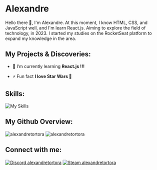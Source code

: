 # Alexandre

Hello there 👋, I'm Alexandre. At this moment, I know HTML, CSS, and JavaScript well, and I'm learn React.js. Aiming to explore the field of technology, in 2023. I started my studies on the RocketSeat platform to expand my knowledge in the area.

## My Projects & Discoveries:

- 🌱 I’m currently learning **React.js !!!**

- ⚡ Fun fact **I love Star Wars 🌌**

## Skills:
![My Skills](https://skillicons.dev/icons?i=react,js,html,css,nodejs,github,bootstrap,tailwind,ps,figma,nextjs)

## My Github Overview:
<img align="center" src="https://github-readme-stats.vercel.app/api/top-langs?username=alexandretortora&show_icons=true&locale=en&layout=compact" alt="alexandretortora" />
<img align="center" src="https://github-readme-stats.vercel.app/api?username=alexandretortora&show_icons=true" alt="alexandretortora" />

## Connect with me:
<a href="" target="blank"><img align="center" src="https://img.shields.io/badge/Discord-7289DA?style=for-the-badge&logo=discord&logoColor=white" alt="Discord alexandretortora"></a>
<a href="https://steamcommunity.com/id/alexd7/" target="blank"><img align="center" src="https://img.shields.io/badge/Steam-000000?style=for-the-badge&logo=steam&logoColor=white" alt="Steam alexandretortora"></a>
